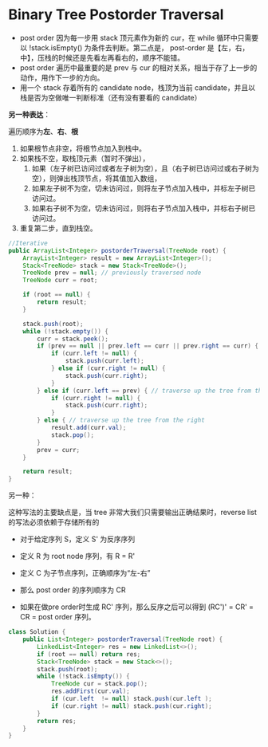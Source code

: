 # Binary Tree Postorder Traversal

* post order 因为每一步用 stack 顶元素作为新的 cur，在 while 循环中只需要以 !stack.isEmpty\(\) 为条件去判断。第二点是， post-order 是【左，右，中】，压栈的时候还是先看左再看右的，顺序不能错。
* post order 遍历中最重要的是 prev 与 cur 的相对关系，相当于存了上一步的动作，用作下一步的方向。
* 用一个 stack 存着所有的 candidate node，栈顶为当前 candidate，并且以栈是否为空做唯一判断标准（还有没有要看的 candidate）

**另一种表达**：

遍历顺序为**左**、**右**、**根**

1. 如果根节点非空，将根节点加入到栈中。
2. 如果栈不空，取栈顶元素（暂时不弹出），
   1. 如果（左子树已访问过或者左子树为空），且（右子树已访问过或右子树为空），则弹出栈顶节点，将其值加入数组，
   2. 如果左子树不为空，切未访问过，则将左子节点加入栈中，并标左子树已访问过。
   3. 如果右子树不为空，切未访问过，则将右子节点加入栈中，并标右子树已访问过。
3. 重复第二步，直到栈空。

```java
//Iterative
public ArrayList<Integer> postorderTraversal(TreeNode root) {
    ArrayList<Integer> result = new ArrayList<Integer>();
    Stack<TreeNode> stack = new Stack<TreeNode>();
    TreeNode prev = null; // previously traversed node
    TreeNode curr = root;

    if (root == null) {
        return result;
    }

    stack.push(root);
    while (!stack.empty()) {
        curr = stack.peek();
        if (prev == null || prev.left == curr || prev.right == curr) { // traverse down the tree
            if (curr.left != null) {
                stack.push(curr.left);
            } else if (curr.right != null) {
                stack.push(curr.right);
            }
        } else if (curr.left == prev) { // traverse up the tree from the left
            if (curr.right != null) {
                stack.push(curr.right);
            }
        } else { // traverse up the tree from the right
            result.add(curr.val);
            stack.pop();
        }
        prev = curr;
    }

    return result;
}
```

另一种：

这种写法的主要缺点是，当 tree 非常大我们只需要输出正确结果时，reverse list 的写法必须依赖于存储所有的

* 对于给定序列 S，定义 S' 为反序序列

* 定义 R 为 root node 序列，有 R = R'

* 定义 C 为子节点序列，正确顺序为“左-右”

* 那么 post order 的序列顺序为 CR

* 如果在做pre order时生成 RC' 序列，那么反序之后可以得到 \(RC'\)' = CR' = CR = post order 序列。

```java
class Solution {
    public List<Integer> postorderTraversal(TreeNode root) {
        LinkedList<Integer> res = new LinkedList<>();
        if (root == null) return res;
        Stack<TreeNode> stack = new Stack<>();
        stack.push(root);
        while (!stack.isEmpty()) {
            TreeNode cur = stack.pop();
            res.addFirst(cur.val);
            if (cur.left  != null) stack.push(cur.left );
            if (cur.right != null) stack.push(cur.right);
        }
        return res;
    }
}
```




